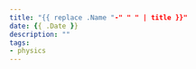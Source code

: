 ```yaml
---
title: "{{ replace .Name "-" " " | title }}"
date: {{ .Date }}
description: ""
tags:
- physics
---
```


